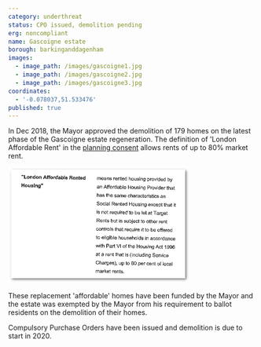 ```yaml
---
category: underthreat
status: CPO issued, demolition pending
erg: noncompliant
name: Gascoigne estate
borough: barkinganddagenham
images:
  - image_path: /images/gascoigne1.jpg
  - image_path: /images/gascoigne2.jpg
  - image_path: /images/gascoigne3.jpg
coordinates:
  - '-0.078037,51.533476'
published: true
---
```

In Dec 2018, the Mayor approved the demolition of 179 homes on the latest phase of the Gascoigne estate regeneration. The definition of 'London Affordable Rent' in the [planning consent](http://paplan.lbbd.gov.uk/online-applications/files/F07E42E8C4ADF9FDBF7F485D098282EA/pdf/17_00977_OUT-S106_AGREEMENT-272961.pdf) allows rents of up to 80% market rent.

<img src="/images/gascoignes106.png" class="img-fluid rounded img-thumbnail">

These replacement 'affordable' homes have been funded by the Mayor and the estate was exempted by the Mayor from his requirement to ballot residents on the demolition of their homes.

Compulsory Purchase Orders have been issued and demolition is due to start in 2020.
